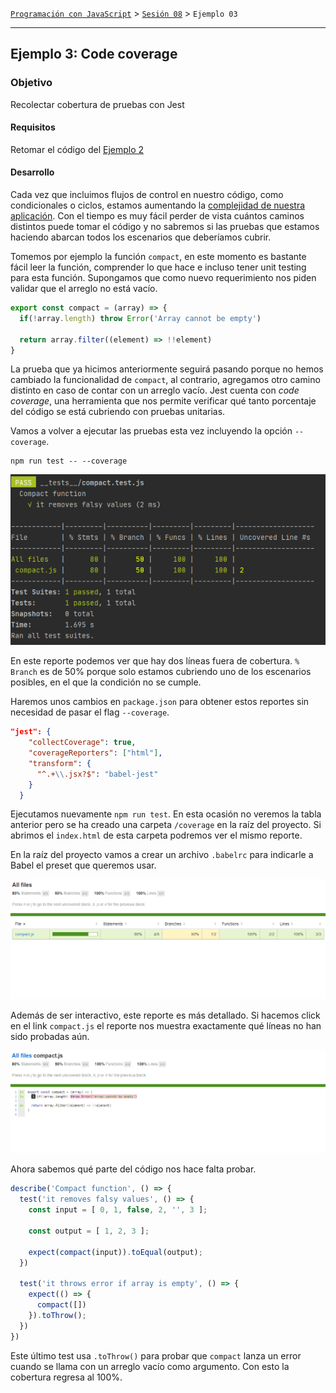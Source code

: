 [`Programación con JavaScript`](../../Readme.md) > [`Sesión 08`](../Readme.md) > `Ejemplo 03`

---

## Ejemplo 3: Code coverage

### Objetivo

Recolectar cobertura de pruebas con Jest

#### Requisitos

Retomar el código del [Ejemplo 2](../Ejemplo-02/Readme.md)

#### Desarrollo

Cada vez que incluimos flujos de control en nuestro código, como condicionales o ciclos, estamos aumentando la 
[complejidad de nuestra aplicación](https://es.wikipedia.org/wiki/Complejidad_ciclom%C3%A1tica). Con el tiempo es muy 
fácil perder de vista cuántos caminos distintos puede tomar el código y no sabremos si las pruebas que estamos haciendo
abarcan todos los escenarios que deberíamos cubrir.

Tomemos por ejemplo la función `compact`, en este momento es bastante fácil leer la función, comprender lo que hace e 
incluso tener unit testing para esta función. Supongamos que como nuevo requerimiento nos piden validar que el arreglo
no está vacío.

```javascript
export const compact = (array) => {
  if(!array.length) throw Error('Array cannot be empty')

  return array.filter((element) => !!element)
}
```

La prueba que ya hicimos anteriormente seguirá pasando porque no hemos cambiado la funcionalidad de `compact`, al 
contrario, agregamos otro camino distinto en caso de contar con un arreglo vacío. Jest cuenta con _code coverage_, una
herramienta que nos permite verificar qué tanto porcentaje del código se está cubriendo con pruebas unitarias.

Vamos a volver a ejecutar las pruebas esta vez incluyendo la opción `--coverage`.

```
npm run test -- --coverage
```

![Coverage](./assets/coverage.png)

En este reporte podemos ver que hay dos líneas fuera de cobertura. `% Branch` es de 50% porque solo estamos cubriendo 
uno de los escenarios posibles, en el que la condición no se cumple.

Haremos unos cambios en `package.json` para obtener estos reportes sin necesidad de pasar el flag `--coverage`.

```json
"jest": {
    "collectCoverage": true,
    "coverageReporters": ["html"],
    "transform": {
      "^.+\\.jsx?$": "babel-jest"
    }
  }
```

Ejecutamos nuevamente `npm run test`. En esta ocasión no veremos la tabla anterior pero se ha creado una carpeta 
`/coverage` en la raíz del proyecto. Si abrimos el `index.html` de esta carpeta podremos ver el mismo reporte.

En la raíz del proyecto vamos a crear un archivo `.babelrc` para indicarle a Babel el preset que queremos usar.

![Coverage Report](./assets/coverage-report.png)

Además de ser interactivo, este reporte es más detallado. Si hacemos click en el link `compact.js` el reporte nos 
muestra exactamente qué líneas no han sido probadas aún.

![Coverage Details](./assets/coverage-details.png)

Ahora sabemos qué parte del código nos hace falta probar.

```javascript
describe('Compact function', () => {
  test('it removes falsy values', () => {
    const input = [ 0, 1, false, 2, '', 3 ];

    const output = [ 1, 2, 3 ];

    expect(compact(input)).toEqual(output);
  })

  test('it throws error if array is empty', () => {
    expect(() => {
      compact([])
    }).toThrow();
  })
})
```

Este último test usa `.toThrow()` para probar que `compact` lanza un error cuando se llama con un arreglo vacío como 
argumento. Con esto la cobertura regresa al 100%.

